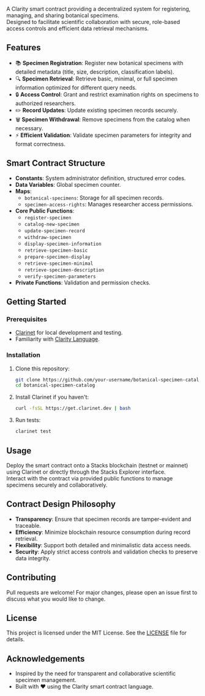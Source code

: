 
A Clarity smart contract providing a decentralized system for registering, managing, and sharing botanical specimens.  
Designed to facilitate scientific collaboration with secure, role-based access controls and efficient data retrieval mechanisms.

## Features

- 📚 **Specimen Registration**: Register new botanical specimens with detailed metadata (title, size, description, classification labels).
- 🔍 **Specimen Retrieval**: Retrieve basic, minimal, or full specimen information optimized for different query needs.
- 🔒 **Access Control**: Grant and restrict examination rights on specimens to authorized researchers.
- ✏️ **Record Updates**: Update existing specimen records securely.
- 🗑️ **Specimen Withdrawal**: Remove specimens from the catalog when necessary.
- ⚡ **Efficient Validation**: Validate specimen parameters for integrity and format correctness.

## Smart Contract Structure

- **Constants**: System administrator definition, structured error codes.
- **Data Variables**: Global specimen counter.
- **Maps**:
  - `botanical-specimens`: Storage for all specimen records.
  - `specimen-access-rights`: Manages researcher access permissions.
- **Core Public Functions**:
  - `register-specimen`
  - `catalog-new-specimen`
  - `update-specimen-record`
  - `withdraw-specimen`
  - `display-specimen-information`
  - `retrieve-specimen-basic`
  - `prepare-specimen-display`
  - `retrieve-specimen-minimal`
  - `retrieve-specimen-description`
  - `verify-specimen-parameters`
- **Private Functions**: Validation and permission checks.

## Getting Started

### Prerequisites
- [Clarinet](https://docs.hiro.so/clarinet/get-started) for local development and testing.
- Familiarity with [Clarity Language](https://docs.stacks.co/docs/clarity/clarity-overview).

### Installation

1. Clone this repository:
   ```bash
   git clone https://github.com/your-username/botanical-specimen-catalog.git
   cd botanical-specimen-catalog
   ```

2. Install Clarinet if you haven't:
   ```bash
   curl -fsSL https://get.clarinet.dev | bash
   ```

3. Run tests:
   ```bash
   clarinet test
   ```

## Usage

Deploy the smart contract onto a Stacks blockchain (testnet or mainnet) using Clarinet or directly through the Stacks Explorer interface.  
Interact with the contract via provided public functions to manage specimens securely and collaboratively.

## Contract Design Philosophy

- **Transparency**: Ensure that specimen records are tamper-evident and traceable.
- **Efficiency**: Minimize blockchain resource consumption during record retrieval.
- **Flexibility**: Support both detailed and minimalistic data access needs.
- **Security**: Apply strict access controls and validation checks to preserve data integrity.

## Contributing

Pull requests are welcome! For major changes, please open an issue first to discuss what you would like to change.

## License

This project is licensed under the MIT License. See the [LICENSE](LICENSE) file for details.

## Acknowledgements

- Inspired by the need for transparent and collaborative scientific specimen management.
- Built with ❤️ using the Clarity smart contract language.
